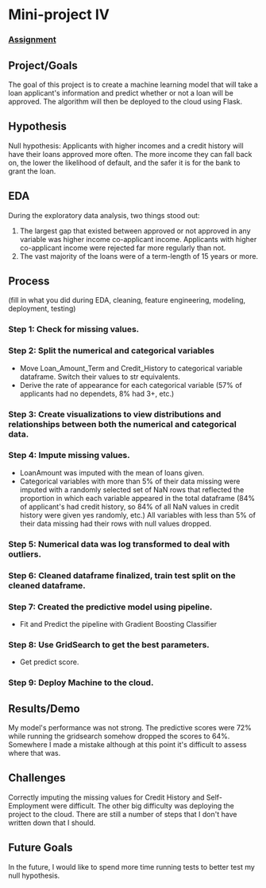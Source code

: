 # Mini-project IV

### [Assignment](assignment.md)

## Project/Goals
The goal of this project is to create a machine learning model that will take a loan applicant's information and predict whether or not a loan will be approved.
The algorithm will then be deployed to the cloud using Flask.

## Hypothesis
Null hypothesis: Applicants with higher incomes and a credit history will have their loans approved more often.  The more income they can fall back on, the lower the likelihood of default, and the safer it is for the bank to grant the loan.

## EDA 
During the exploratory data analysis, two things stood out:

1. The largest gap that existed between approved or not approved in any variable was higher income co-applicant income.  Applicants with higher co-applicant income were rejected far more regularly than not.
2. The vast majority of the loans were of a term-length of 15 years or more.


## Process
(fill in what you did during EDA, cleaning, feature engineering, modeling, deployment, testing)
### Step 1: Check for missing values.
### Step 2: Split the numerical and categorical variables
- Move Loan_Amount_Term and Credit_History to categorical variable dataframe.  Switch their values to str equivalents.
- Derive the rate of appearance for each categorical variable (57% of applicants had no dependets, 8% had 3+, etc.)
### Step 3: Create visualizations to view distributions and relationships between both the numerical and categorical data.
### Step 4: Impute missing values.  
- LoanAmount was imputed with the mean of loans given.  
- Categorical variables with more than 5% of their data missing were imputed with a randomly selected set of NaN rows that reflected the proportion in which each variable appeared in the total dataframe (84% of applicant's had credit history, so 84% of all NaN values in credit history were given yes randomly, etc.)  All variables with less than 5% of their data missing had their rows with null values dropped.
### Step 5: Numerical data was log transformed to deal with outliers.
### Step 6: Cleaned dataframe finalized, train test split on the cleaned dataframe.
### Step 7: Created the predictive model using pipeline.
- Fit and Predict the pipeline with Gradient Boosting Classifier
### Step 8: Use GridSearch to get the best parameters.
- Get predict score.
### Step 9: Deploy Machine to the cloud.


## Results/Demo
My model's performance was not strong.  The predictive scores were 72% while running the gridsearch somehow dropped the scores to 64%.  Somewhere I made a mistake although at this point it's difficult to assess where that was.

## Challenges 
Correctly imputing the missing values for Credit History and Self-Employment were difficult.  The other big difficulty was deploying the project to the cloud.  There are still a number of steps that I don't have written down that I should.

## Future Goals
In the future, I would like to spend more time running tests to better test my null hypothesis.
